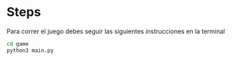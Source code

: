 # Steps

Para correr el juego debes seguir las siguientes instrucciones en la terminal 

```sh
cd game
python3 main.py
```
